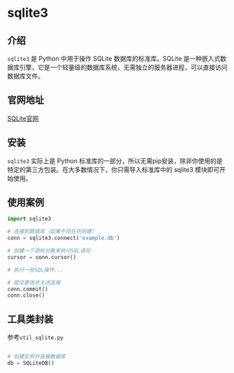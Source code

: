 # sqlite3

## 介绍

`sqlite3` 是 Python 中用于操作 SQLite 数据库的标准库。SQLite 是一种嵌入式数据库引擎，它是一个轻量级的数据库系统，无需独立的服务器进程，可以直接访问数据库文件。

## 官网地址
[SQLite官网](https://www.sqlite.org/index.html)

## 安装

`sqlite3` 实际上是 Python 标准库的一部分，所以无需pip安装，除非你使用的是特定的第三方包装。在大多数情况下，你只需导入标准库中的 sqlite3 模块即可开始使用。

## 使用案例

```python
import sqlite3

# 连接到数据库（如果不存在则创建）
conn = sqlite3.connect('example.db')

# 创建一个游标对象来执行SQL语句
cursor = conn.cursor()

# 执行一些SQL操作...

# 提交更改并关闭连接
conn.commit()
conn.close()
```

## 工具类封装

参考`util_sqlite.py`

```python

# 创建实例并连接数据库
db = SQLiteDB()

```